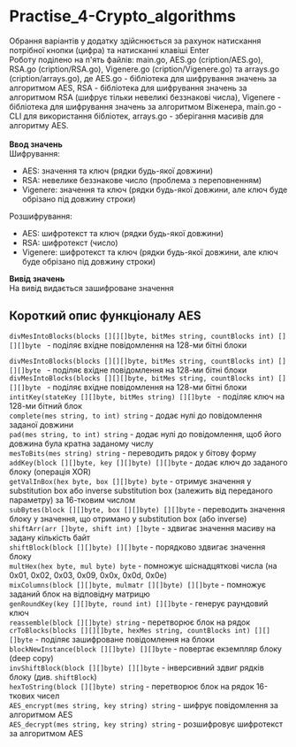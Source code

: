 # Practise_4-Crypto_algorithms
Обрання варіантів у додатку здійснюється за рахунок натискання потрібної кнопки (цифра) та натисканні клавіші Enter</br>
Роботу поділено на п'ять файлів: main.go, AES.go (cription/AES.go), RSA.go (cription/RSA.go), Vigenere.go (cription/Vigenere.go) та arrays.go (cription/arrays.go), де AES.go - бібліотека для 
шифрування значень за алгоритмом AES, RSA - бібліотека для шифрування значень за алгоритмом RSA (шифрує тільки невеликі беззнакові числа), Vigenere - бібліотека 
для шифрування значень за алгоритмом Віженера, main.go - CLI для використання бібліотек, arrays.go - зберігання масивів для алгоритму AES.<br/>
<br/>
**Ввод значень**<br/>
Шифрування:
  - AES: значення та ключ (рядки будь-якої довжини)
  - RSA: невелике беззнакове число (проблема з переповненням)
  - Vigenere: значення та ключ (рядки будь-якої довжини, але ключ буде обрізано під довжину строки)<br/>

Розшифрування:
  - AES: шифротекст та ключ (рядки будь-якої довжини)
  - RSA: шифротекст (число)
  - Vigenere: шифротекст та ключ (рядки будь-якої довжини, але ключ буде обрізано під довжину строки)<br/>
 
**Вивід значень**<br/>
На вивід видається зашифроване значення<br/>
## Короткий опис функціоналу AES
```divMesIntoBlocks(blocks [][][]byte, bitMes string, countBlocks int) [][][]byte ``` - поділяє вхідне повідомлення на 128-ми бітні блоки<br/>

```divMesIntoBlocks(blocks [][][]byte, bitMes string, countBlocks int) [][][]byte ``` - поділяє вхідне повідомлення на 128-ми бітні блоки<br/>
```divMesIntoBlocks(blocks [][][]byte, bitMes string, countBlocks int) [][][]byte ``` - поділяє вхідне повідомлення на 128-ми бітні блоки<br/>
```intitKey(stateKey [][]byte, bitMes string) [][]byte ``` - поділяє ключ на 128-ми бітний блок<br/>
```complete(mes string, to int) string``` - додає нулі до повідомлення заданої довжини<br/>
```pad(mes string, to int) string``` - додає нулі до повідомлення, щоб його довжина була кратна заданому числу<br/>
```mesToBits(mes string) string``` - переводить рядок у бітову форму<br/>
```addKey(block [][]byte, key [][]byte) [][]byte``` - додає ключ до заданого блоку (операція XOR)<br/>
```getValInBox(hex byte, box [][]byte) byte``` - отримує значення у substitution box або inverse substitution box (залежить від переданого параметру) за 16-тковим числом<br/>
```subBytes(block [][]byte, box [][]byte) [][]byte``` - переводить значення блоку у значення, що отримано у substitution box (або inverse) <br/>
```shiftArr(arr []byte, shift int) []byte``` - здвигає значення масиву на задану кількість байт<br/>
```shiftBlock(block [][]byte) [][]byte``` - порядково здвигає значення блоку<br/>
```multHex(hex byte, mul byte) byte``` - помножує шіснадцяткові числа (на 0x01, 0x02, 0x03, 0x09, 0x0x, 0x0d, 0x0e)<br/>
```mixColumns(block [][]byte, mulmatr [][]byte) [][]byte``` - помножує заданий блок на відповідну матрицю<br/>
```genRoundKey(key [][]byte, round int) [][]byte``` - генерує раундовий ключ<br/>
```reassemble(block [][]byte) string``` - перетворює блок на рядок<br/>
```crToBlocks(blocks [][][]byte, hexMes string, countBlocks int) [][][]byte``` - поділяє зашифроване повідомлення на блоки<br/>
```blockNewInstance(block [][]byte) [][]byte``` - повертає екземпляр блоку (deep copy)<br/>
```invShiftBlock(block [][]byte) [][]byte``` - інверсивний здвиг рядків блоку (див. ```shiftBlock```)<br/>
```hexToString(block [][]byte) string``` - перетворює блок на рядок 16-ткових чисел<br/>
```AES_encrypt(mes string, key string) string``` - шифрує повідомлення за алгоритмом AES<br/>
```AES_decrypt(mes string, key string) string``` - розшифровує шифротекст за алгоритмом AES<br/>
``````
